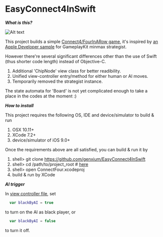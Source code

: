 # EasyConnect4InSwift

***What is this?***

![Alt text](http://7xljmm.dl1.z0.glb.clouddn.com/ConnectFour.png "Game Screenshot")

This project builds a simple [Connect4/FourInARow game](https://en.wikipedia.org/wiki/Connect_Four), it's inspired by [an Apple Developer sample](https://developer.apple.com/library/ios/samplecode/FourInARow) for GameplayKit minmax strategist.

However there're several significant differences other than the use of Swift (thus shorter code length) instead of Objective-C.

1. Additional 'ChipNode' view class for better readibility.
2. Unified view-controller entry/method for either human or AI moves.  
3. Temporarily removed the strategist instance.

The state automata for 'Board' is not yet complicated enough to take a place in the codes at the moment :)

***How to install***

This project requires the following OS, IDE and device/simulator to build & run

1. OSX 10.11+
2. XCode 7.2+
3. device/simulator of iOS 9.0+

Once the requirements above are all satisfied, you can build & run it by 

1. shell> git clone https://github.com/genxium/EasyConnect4InSwift
2. shell> cd /path/to/project_root # [here](https://github.com/genxium/EasyConnect4InSwift)
3. shell> open ConnectFour.xcodeproj
4. build & run by XCode

***AI trigger***

In [view controller file](https://github.com/genxium/EasyConnect4InSwift/ConnectFour/GameViewController.swift), set 

```swift
  var blackByAI = true
```

to turn on the AI as black player, or

```swift
  var blackByAI = false
```

to turn it off.
